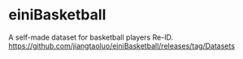 # einiBasketball
A self-made dataset for basketball players  Re-ID.
https://github.com/jiangtaoluo/einiBasketball/releases/tag/Datasets
